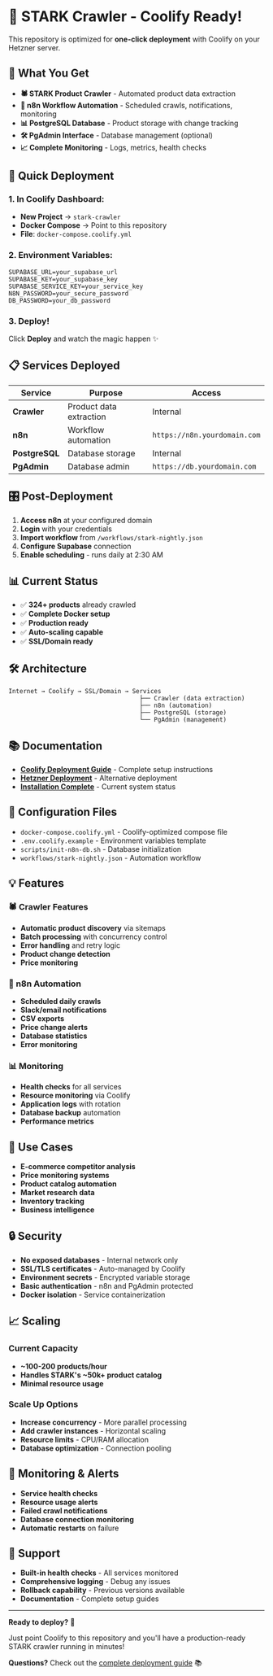 # 🚀 STARK Crawler - Coolify Ready!

This repository is optimized for **one-click deployment** with Coolify on your Hetzner server.

## 🎯 What You Get

- **🕷️ STARK Product Crawler** - Automated product data extraction
- **🔄 n8n Workflow Automation** - Scheduled crawls, notifications, monitoring  
- **📊 PostgreSQL Database** - Product storage with change tracking
- **🛠️ PgAdmin Interface** - Database management (optional)
- **📈 Complete Monitoring** - Logs, metrics, health checks

## 🚀 Quick Deployment

### 1. In Coolify Dashboard:
- **New Project** → `stark-crawler`
- **Docker Compose** → Point to this repository
- **File**: `docker-compose.coolify.yml`

### 2. Environment Variables:
```env
SUPABASE_URL=your_supabase_url
SUPABASE_KEY=your_supabase_key
SUPABASE_SERVICE_KEY=your_service_key
N8N_PASSWORD=your_secure_password
DB_PASSWORD=your_db_password
```

### 3. Deploy!
Click **Deploy** and watch the magic happen ✨

## 📋 Services Deployed

| Service | Purpose | Access |
|---------|---------|---------|
| **Crawler** | Product data extraction | Internal |
| **n8n** | Workflow automation | `https://n8n.yourdomain.com` |
| **PostgreSQL** | Database storage | Internal |
| **PgAdmin** | Database admin | `https://db.yourdomain.com` |

## 🎛️ Post-Deployment

1. **Access n8n** at your configured domain
2. **Login** with your credentials
3. **Import workflow** from `/workflows/stark-nightly.json`
4. **Configure Supabase** connection
5. **Enable scheduling** - runs daily at 2:30 AM

## 📊 Current Status

- ✅ **324+ products** already crawled
- ✅ **Complete Docker setup** 
- ✅ **Production ready**
- ✅ **Auto-scaling capable**
- ✅ **SSL/Domain ready**

## 🛠️ Architecture

```
Internet → Coolify → SSL/Domain → Services
                                    ├── Crawler (data extraction)
                                    ├── n8n (automation)
                                    ├── PostgreSQL (storage)
                                    └── PgAdmin (management)
```

## 📚 Documentation

- **[Coolify Deployment Guide](docs/COOLIFY_DEPLOYMENT.md)** - Complete setup instructions
- **[Hetzner Deployment](docs/HETZNER_DEPLOYMENT.md)** - Alternative deployment
- **[Installation Complete](INSTALLATION_COMPLETE.md)** - Current system status

## 🔧 Configuration Files

- `docker-compose.coolify.yml` - Coolify-optimized compose file
- `.env.coolify.example` - Environment variables template  
- `scripts/init-n8n-db.sh` - Database initialization
- `workflows/stark-nightly.json` - Automation workflow

## 💡 Features

### 🕷️ Crawler Features
- **Automatic product discovery** via sitemaps
- **Batch processing** with concurrency control
- **Error handling** and retry logic
- **Product change detection**
- **Price monitoring**

### 🔄 n8n Automation
- **Scheduled daily crawls**
- **Slack/email notifications** 
- **CSV exports**
- **Price change alerts**
- **Database statistics**
- **Error monitoring**

### 📊 Monitoring
- **Health checks** for all services
- **Resource monitoring** via Coolify
- **Application logs** with rotation
- **Database backup** automation
- **Performance metrics**

## 🎯 Use Cases

- **E-commerce competitor analysis**
- **Price monitoring systems**
- **Product catalog automation**  
- **Market research data**
- **Inventory tracking**
- **Business intelligence**

## 🔒 Security

- **No exposed databases** - Internal network only
- **SSL/TLS certificates** - Auto-managed by Coolify
- **Environment secrets** - Encrypted variable storage
- **Basic authentication** - n8n and PgAdmin protected
- **Docker isolation** - Service containerization

## 📈 Scaling

### Current Capacity
- **~100-200 products/hour**
- **Handles STARK's ~50k+ product catalog**
- **Minimal resource usage**

### Scale Up Options
- **Increase concurrency** - More parallel processing
- **Add crawler instances** - Horizontal scaling
- **Resource limits** - CPU/RAM allocation
- **Database optimization** - Connection pooling

## 🚨 Monitoring & Alerts

- **Service health checks**
- **Resource usage alerts** 
- **Failed crawl notifications**
- **Database connection monitoring**
- **Automatic restarts** on failure

## 🛟 Support

- **Built-in health checks** - All services monitored
- **Comprehensive logging** - Debug any issues
- **Rollback capability** - Previous versions available
- **Documentation** - Complete setup guides

---

**Ready to deploy?** 🎉

Just point Coolify to this repository and you'll have a production-ready STARK crawler running in minutes!

**Questions?** Check out the [complete deployment guide](docs/COOLIFY_DEPLOYMENT.md) 📚